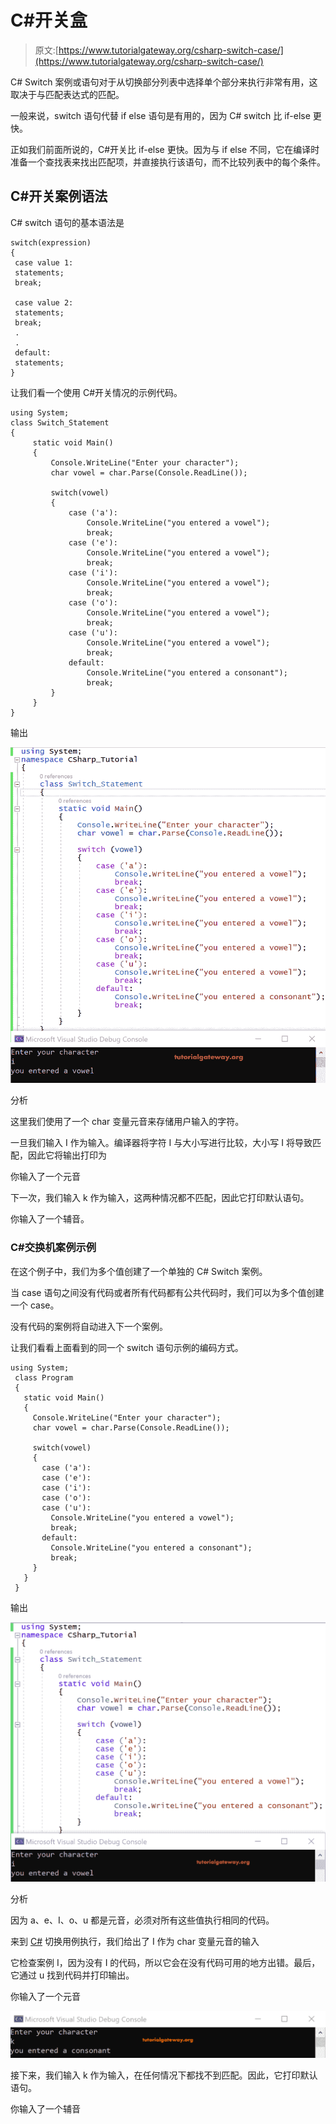 # C#开关盒

> 原文:[https://www.tutorialgateway.org/csharp-switch-case/](https://www.tutorialgateway.org/csharp-switch-case/)

C# Switch 案例或语句对于从切换部分列表中选择单个部分来执行非常有用，这取决于与匹配表达式的匹配。

一般来说，switch 语句代替 if else 语句是有用的，因为 C# switch 比 if-else 更快。

正如我们前面所说的，C#开关比 if-else 更快。因为与 if else 不同，它在编译时准备一个查找表来找出匹配项，并直接执行该语句，而不比较列表中的每个条件。

## C#开关案例语法

C# switch 语句的基本语法是

```
switch(expression)
{
 case value 1:
 statements;
 break;

 case value 2:
 statements;
 break;
 .
 .
 default:
 statements;
}
```

让我们看一个使用 C#开关情况的示例代码。

```
using System;
class Switch_Statement
{
     static void Main()
     {
         Console.WriteLine("Enter your character");
         char vowel = char.Parse(Console.ReadLine());

         switch(vowel)
         {
             case ('a'):
                 Console.WriteLine("you entered a vowel");
                 break;
             case ('e'):
                 Console.WriteLine("you entered a vowel");
                 break;
             case ('i'):
                 Console.WriteLine("you entered a vowel");
                 break;
             case ('o'):
                 Console.WriteLine("you entered a vowel");
                 break;
             case ('u'):
                 Console.WriteLine("you entered a vowel");
                 break;
             default:
                 Console.WriteLine("you entered a consonant");
                 break;
         }
     }
}
```

输出

![C# Switch Case Example 1](img/95cdf27f303dea9048683c7fddff2c59.png)

分析

这里我们使用了一个 char 变量元音来存储用户输入的字符。

一旦我们输入 I 作为输入。编译器将字符 I 与大小写进行比较，大小写 I 将导致匹配，因此它将输出打印为

你输入了一个元音

下一次，我们输入 k 作为输入，这两种情况都不匹配，因此它打印默认语句。

你输入了一个辅音。

### C#交换机案例示例

在这个例子中，我们为多个值创建了一个单独的 C# Switch 案例。

当 case 语句之间没有代码或者所有代码都有公共代码时，我们可以为多个值创建一个 case。

没有代码的案例将自动进入下一个案例。

让我们看看上面看到的同一个 switch 语句示例的编码方式。

```
using System;
 class Program
 {
   static void Main()
   {
     Console.WriteLine("Enter your character");
     char vowel = char.Parse(Console.ReadLine());

     switch(vowel)
     {
       case ('a'):
       case ('e'):
       case ('i'):
       case ('o'):
       case ('u'):
         Console.WriteLine("you entered a vowel");
         break;
       default:
         Console.WriteLine("you entered a consonant");
         break;
     }
   }
 }
```

输出

![C# Switch Case Example 2](img/94f84ea0caf0a26ae1220700313fd08c.png)

分析

因为 a、e、I、o、u 都是元音，必须对所有这些值执行相同的代码。

来到 [C#](https://www.tutorialgateway.org/csharp-tutorial/) 切换用例执行，我们给出了 I 作为 char 变量元音的输入

它检查案例 I，因为没有 I 的代码，所以它会在没有代码可用的地方出错。最后，它通过 u 找到代码并打印输出。

你输入了一个元音

![C# Switch Case 3](img/d5c1495d5a12315ee1e604e5c95e0d8d.png)

接下来，我们输入 k 作为输入，在任何情况下都找不到匹配。因此，它打印默认语句。

你输入了一个辅音